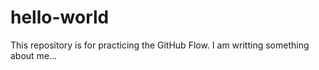 # hello-world
This repository is for practicing the GitHub Flow.
I am writting something about me...
